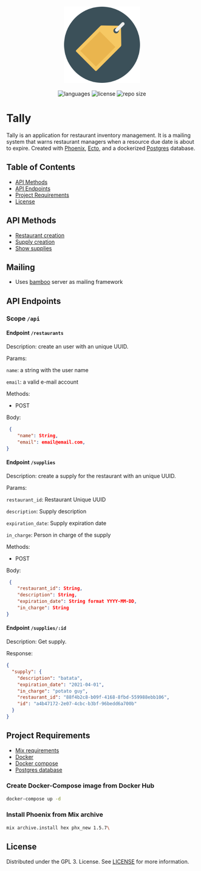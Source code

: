<p align="center">
    <img src=".github/tally.svg" width="200px" />
    <br/>
    <br/>
    <img src="https://img.shields.io/github/languages/count/vcwild/tally?color=%23FBC86D&style=flat-square" alt="languages" />
    <img src="https://img.shields.io/github/license/vcwild/tally?color=%23FBC86D&style=flat-square" alt="license" />
    <img src="https://img.shields.io/github/repo-size/vcwild/tally?color=%23FBC86D&style=flat-square" alt="repo size" />
</p>

# Tally

Tally is an application for restaurant inventory management. It is a mailing system that warns restaurant managers when a resource due date is about to expire. Created with [Phoenix](https://hexdocs.pm/phoenix/Mix.Tasks.Phx.New.html), [Ecto](https://hexdocs.pm/ecto/), and a dockerized [Postgres](https://www.postgresql.org/) database.

## Table of Contents

- [API Methods](#API-Methods)
- [API Endpoints](#API-Endpoints)
- [Project Requirements](#Project-Requirements)
- [License](#License)

## API Methods

- [Restaurant creation](#creation)
- [Supply creation](#supplies)
- [Show supplies](#show_supplies)

## Mailing

- Uses [bamboo](https://github.com/thoughtbot/bamboo) server as mailing framework

## API Endpoints

### Scope `/api`

#### Endpoint `/restaurants` <a name="creation" />

Description: create an user with an unique UUID.

Params:

`name`: a string with the user name

`email`: a valid e-mail account

Methods: 

- POST

Body: 

```json
 {
    "name": String,
    "email": email@email.com,
}
```

#### Endpoint `/supplies` <a name="supplies" />

Description: create a supply for the restaurant with an unique UUID.

Params:

`restaurant_id`: Restaurant Unique UUID

`description`: Supply description

`expiration_date`: Supply expiration date

`in_charge`: Person in charge of the supply

Methods: 

- POST

Body: 

```json
 {
    "restaurant_id": String,
    "description": String,
    "expiration_date": String format YYYY-MM-DD,
    "in_charge": String
}
```

#### Endpoint `/supplies/:id` <a name="show_supplies" />

Description: Get supply.

Response:

```json
{
  "supply": {
    "description": "batata",
    "expiration_date": "2021-04-01",
    "in_charge": "potato guy",
    "restaurant_id": "88f4b2c8-b09f-4168-8fbd-559988ebb106",
    "id": "a4b47172-2e07-4cbc-b3bf-96bedd6a700b"
  }
}
```

## Project Requirements

- [Mix requirements](./mix.exs)
- [Docker](https://www.docker.com/)
- [Docker compose](https://docs.docker.com/compose/)
- [Postgres database](https://hub.docker.com/_/postgres)

### Create Docker-Compose image from Docker Hub

```sh
docker-compose up -d
```

### Install Phoenix from Mix archive

```sh
mix archive.install hex phx_new 1.5.7\
```

## License
Distributed under the GPL 3. License. See [LICENSE](/LICENSE) for more information.
